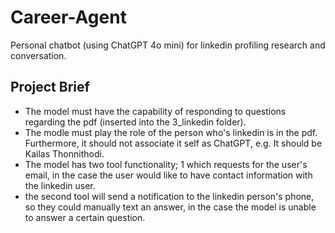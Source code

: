 # Career-Agent
Personal chatbot (using ChatGPT 4o mini) for linkedin profiling research and conversation. 

## Project Brief
* The model must have the capability of responding to questions regarding the pdf (inserted into the 3_linkedin folder).
* The modle must play the role of the person who's linkedin is in the pdf. Furthermore, it should not associate it self as ChatGPT, e.g. It should be Kailas Thonnithodi.
* The model has two tool functionality; 1 which requests for the user's email, in the case the user would like to have contact information with the linkedin user.
* the second tool will send a notification to the linkedin person's phone, so they could manually text an answer, in the case the model is unable to answer a certain question. 


